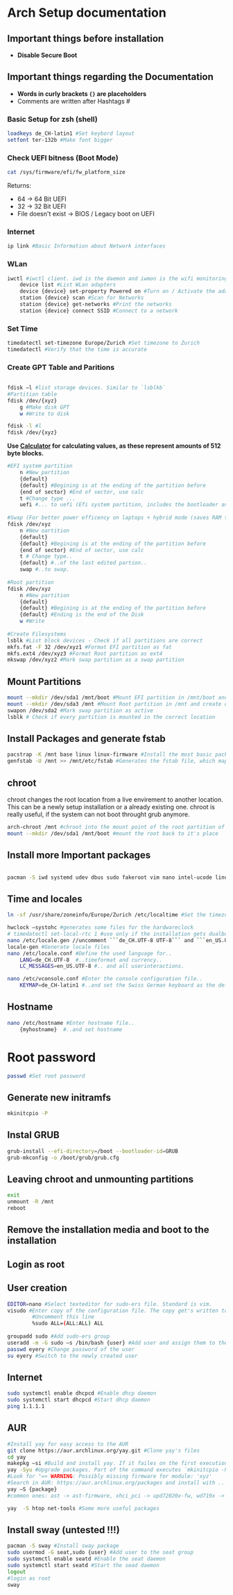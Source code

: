 # Arch Setup documentation 

## Important things before installation
- **Disable Secure Boot**
  
## Important things regarding the Documentation
- **Words in curly brackets `{}` are placeholders**
- Comments are written after Hashtags #

### Basic Setup for zsh (shell)
```bash
loadkeys de_CH-latin1 #Set keybord layout
setfont ter-132b #Make font bigger
```

### Check UEFI bitness (Boot Mode)
```bash
cat /sys/firmware/efi/fw_platform_size 
```
Returns:
- 64 -> 64 Bit UEFI
- 32 -> 32 Bit UEFI
- File doesn't exist -> BIOS / Legacy boot on UEFI


### Internet
```bash
ip link #Basic Information about Network interfaces
```

### WLan 
```bash
iwctl #iwctl client. iwd is the daemon and iwmon is the wifi monitoring tool 
    device list #List WLan adapters
    device {device} set-property Powered on #Turn on / Activate the adapter 
    station {device} scan #Scan for Networks
    station {device} get-networks #Print the networks
    station {device} connect SSID #Connect to a network
```

### Set Time
```bash
timedatectl set-timezone Europe/Zurich #Set timezone to Zurich
timedatectl #Verify that the time is accurate
```

### Create GPT Table and Paritions
```bash

fdisk –l #list storage devices. Similar to `lsblkb` 
#Partition table
fdisk /dev/{xyz} 
	g #Make disk GPT
	w #Write to disk 

fdisk -l #l
fdisk /dev/{xyz}
```

**Use [Calculator](https://eyer.life/sectorcalc) for calculating values, as these represent amounts of 512 byte blocks.** 
```bash
#EFI system partition
	n #New partition
	{default} 
	{default} #Begining is at the ending of the partition before
	{end of sector} #End of sector, use calc
	t #Change type ...
	uefi #... to uefi (Efi system partition, includes the bootloader and stuff)
	 
#Swap (For better power efficency on laptops + hybrid mode (saves RAM to Disk)) 
fdisk /dev/xyz 
	n #New oartition
	{default} 
	{default} #Begining is at the ending of the partition before
	{end of sector} #End of sector, use calc
	t # Change type..
	{default} #..of the last edited partion..
	swap #..to swap.
	 
#Root partition
fdisk /dev/xyz 
	n #New partition
	{default} 
	{default} #Begining is at the ending of the partition before
	{default} #Ending is the end of the Disk
	w #Write
  
#Create Filesystems
lsblk #List block devices - Check if all partitions are correct
mkfs.fat -F 32 /dev/xyz1 #Format EFI partition as fat
mkfs.ext4 /dev/xyz3 #Format Root partition as ext4
mkswap /dev/xyz2 #Mark swap partition as a swap partition
```

## Mount Partitions
```bash
mount --mkdir /dev/sda1 /mnt/boot #Mount EFI partition in /mnt/boot and create directory if it doesn't exist yet
mount --mkdir /dev/sda3 /mnt #Mount Root partition in /mnt and create directory if it doesn't exist yet
swapon /dev/sda2 #Mark swap partition as active
lsblk # Check if every partition is mounted in the correct location
```

## Install Packages and generate fstab
```bash
pacstrap -K /mnt base linux linux-firmware #Install the most basic packages for Linux to function.
genfstab -U /mnt >> /mnt/etc/fstab #Generates the fstab file, which maps the UID's of partitions, their fs, their mountpoints and more
```

## chroot 
chroot changes the root location from a live envirement to another location. This can be a newly setup installation or a already existing one. chroot is really useful, if the system can not boot throught grub anymore.

```bash
arch-chroot /mnt #chroot into the mount point of the root partition of the arch installation
mount --mkdir /dev/sda1 /mnt/boot #mount the root back to it's place 
```

## Install more Important packages
```bash

pacman -S iwd systemd udev dbus sudo fakeroot vim nano intel-ucode linux-headers dkms dhcpcd grub efibootmgr s-tui neofetch hyfetch ufw git #installs some really important and some less important packages to the installation

```

## Time and locales
```bash
ln -sf /usr/share/zoneinfo/Europe/Zurich /etc/localtime #Set the timezone

hwclock –systohc #generates some files for the hardwareclock
# timedatectl set-local-rtc 1 #use only if the installation gets dualbooted with Windows, because Windows stores the local time on the hw clock. By default, Arch stores the time in UTC format 
nano /etc/locale.gen //uncomment ```de_CH.UTF-8 UTF-8``` and ```en_US.UTF-8 UTF-8``` #Enable Swiss German and English locale files
locale-gen #Generate locale files
nano /etc/locale.conf #Define the used language for..
	LANG=de_CH.UTF-8  #..timeformat and currency..
	LC_MESSAGES=en_US.UTF-8 #.. and all userinteractions.

nano /etc/vconsole.conf #Enter the console configuration file..
	KEYMAP=de_CH-latin1 #..and set the Swiss German keyboard as the default keyboard
```

## Hostname
```bash
nano /etc/hostname #Enter hostname file.. 
	{myhostname}  #..and set hostname
```  

# Root password
```bash
passwd #Set root password 
```

## Generate new initramfs 
```bash
mkinitcpio -P
```

## Instal GRUB
```bash
grub-install --efi-directory=/boot --bootloader-id=GRUB 
grub-mkconfig -o /boot/grub/grub.cfg 
```

## Leaving chroot and unmounting partitions
```bash
exit
unmount -R /mnt 
reboot
```
## Remove the installation media and boot to the installation
## Login as root
## User creation
```bash
EDITOR=nano #Select texteditor for sudo-ers file. Standard is vim. 
visudo #Enter copy of the configuration file. The copy get's written to the originalfile after exiting and getting verfied by visudo
        #Uncomment this line
		%sudo ALL=(ALL:ALL) ALL 
	
groupadd sudo #Add sudo-ers group 
useradd -m -G sudo –s /bin/bash {user} #Add user and assign them to the 'sudo' group
passwd eyery #Change password of the user
su eyery #Switch to the newly created user 
```

## Internet
```bash
sudo systemctl enable dhcpcd #Enable dhcp daemon
sudo systemctl start dhcpcd #Start dhcp daemon
ping 1.1.1.1 
```

## AUR
```bash
#Install yay for easy access to the AUR 
git clone https://aur.archlinux.org/yay.git #Clone yay's files
cd yay 
makepkg –si #Build and install yay. If it failes on the first execution, just re-run 
yay -Syu #Upgrade packages. Part of the command executes `mkinitcpio -P` which prints `Missing firmware` messages.
#Look for "=> WARNING: Possibly missing firmware for module: 'xyz' 
#Search in AUR: https://aur.archlinux.org/packages and install with ..
yay –S {package}
#common ones: ast -> ast-firmware, xhci_pci -> upd72020x-fw, wd719x -> wd719x-firmware, aic94xx -> aic94xx-firmware 

yay  -S htop net-tools #Some more useful packages
```

## Install sway (**untested !!!**)
```bash
pacman -S sway #Install sway package
sudo usermod -G seat,sudo {user} #Add user to the seat group
sudo systemctl enable seatd #Enable the seat daemon
sudo systemctl start seatd #Start the sead daemon
logout 
#login as root
sway
```
 
